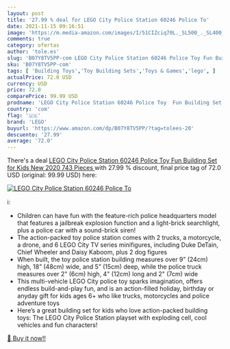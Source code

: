 ```yaml
---
layout: post
title: '27.99 % deal for LEGO City Police Station 60246 Police To'
date: 2021-11-15 09:16:51
image: 'https://m.media-amazon.com/images/I/51CIZciq70L._SL500_._SL400_.jpg'
comments: true
category: ofertas
author: 'tole.es'
slug: 'B07Y8TV5PP-com LEGO City Police Station 60246 Police Toy Fun Building...'
sku: 'B07Y8TV5PP-com'
tags: [ 'Building Toys','Toy Building Sets','Toys & Games','lego', ]
actualPrice: 72.0 USD
currency: USD
price: 72.0
comparePrice: 99.99 USD
prodname: 'LEGO City Police Station 60246 Police Toy  Fun Building Set for Kids  New 2020  743 Pieces '
country: 'com'
flag: '🇺🇸'
brand: 'LEGO'
buyurl: 'https://www.amazon.com/dp/B07Y8TV5PP/?tag=tolees-20'
descuento: '27.99'
average: '72.0'
---
```


There's a deal [LEGO City Police Station 60246 Police Toy  Fun Building Set for Kids  New 2020  743 Pieces ](https://www.amazon.com/dp/B07Y8TV5PP/?tag=tolees-20)  with  27.99 % discount, final price tag of  72.0 USD (original: 99.99 USD) here:

[![LEGO City Police Station 60246 Police To](https://m.media-amazon.com/images/I/51CIZciq70L._SL500_._SL400_.jpg)](https://www.amazon.com/dp/B07Y8TV5PP/?tag=tolees-20)

ℹ️:

- Children can have fun with the feature-rich police headquarters model that features a jailbreak explosion function and a light-brick searchlight, plus a police car with a sound-brick siren!
- The action-packed toy police station comes with 2 trucks, a motorcycle, a drone, and 6 LEGO City TV series minifigures, including Duke DeTain, Chief Wheeler and Daisy Kaboom, plus 2 dog figures
- When built, the toy police station building measures over 9” (24cm) high, 18” (48cm) wide, and 5” (15cm) deep, while the police truck measures over 2" (6cm) high, 4" (12cm) long and 2" (7cm) wide
- This multi-vehicle LEGO City police toy sparks imagination, offers endless build-and-play fun, and is an action-filled holiday, birthday or anyday gift for kids ages 6+ who like trucks, motorcycles and police adventure toys
- Here’s a great building set for kids who love action-packed building toys: The LEGO City Police Station playset with exploding cell, cool vehicles and fun characters!

[🛒 Buy it now!!](https://www.amazon.com/dp/B07Y8TV5PP/?tag=tolees-20)
